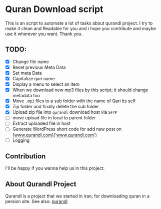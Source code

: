 # Quran Download script
This is an script to automate a lot of tasks about qurandl project. I try to make it clean and Readable for you and i hope you contribute and maybe use it wherever you want.
Thank you.

## TODO:
- [x] Change file name
- [x] Reset previous Meta Data
- [x] Set meta Data
- [x] Capitalize qari name
- [x] Display a menu to select an item
- [x] When we download new mp3 files by this script; it should change metadata too
- [x] Move ```.mp3``` files to a sub folder with the name of Qari its self
- [x] Zip folder and finally delete the sub folder
- [x] Upload zip file into ```qurandl``` download host via ```SFTP```
- [ ] move upload file in local to parent folder
- [ ] Extract uploaded file in host
- [ ] Generate WordPress short code for add new post on [www.qurandl.com]('www.qurandl.com')
- [ ] Logging

## Contribution
I'll be happy if you wanna help us in this project.

## About Qurandl Project
Qurandl is a project that we started in iran; for downloading quran in a persion site.
See also: [qurandl]('https://qurandl.com')